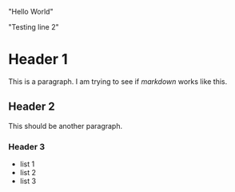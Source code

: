 "Hello World" 

"Testing line 2"

# Header 1

This is a paragraph. I am trying to see if *markdown* works like this.

## Header 2

This should be another paragraph. 

### Header 3

- list 1
- list 2
- list 3